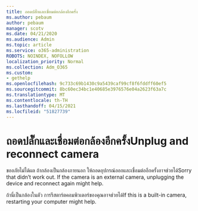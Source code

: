 ```yaml
---
title: ถอดปลั๊กและเชื่อมต่อกล้องอีกครั้ง
ms.author: pebaum
author: pebaum
manager: scotv
ms.date: 04/21/2020
ms.audience: Admin
ms.topic: article
ms.service: o365-administration
ROBOTS: NOINDEX, NOFOLLOW
localization_priority: Normal
ms.collection: Adm_O365
ms.custom:
- gethelp
ms.openlocfilehash: 9c733c69b1430c9a5439caf99cf8f6fddff60ef5
ms.sourcegitcommit: 8bc60ec34bc1e40685e3976576e04a2623f63a7c
ms.translationtype: MT
ms.contentlocale: th-TH
ms.lasthandoff: 04/15/2021
ms.locfileid: "51827739"
---
```

# <a name="unplug-and-reconnect-camera"></a><span data-ttu-id="53e7a-102">ถอดปลั๊กและเชื่อมต่อกล้องอีกครั้ง</span><span class="sxs-lookup"><span data-stu-id="53e7a-102">Unplug and reconnect camera</span></span>

<span data-ttu-id="53e7a-103">ขออภัยไม่ได้ผล ถ้ากล้องเป็นกล้องภายนอก ให้ถอดอุปกรณ์ออกและเชื่อมต่ออีกครั้งอาจช่วยได้</span><span class="sxs-lookup"><span data-stu-id="53e7a-103">Sorry that didn’t work out. If the camera is an external camera, unplugging the device and reconnect again might help.</span></span>

<span data-ttu-id="53e7a-104">ถ้านี่เป็นกล้องในตัว การรีสตาร์ตคอมพิวเตอร์ของคุณอาจช่วยได้</span><span class="sxs-lookup"><span data-stu-id="53e7a-104">If this is a built-in camera, restarting your computer might help.</span></span>
